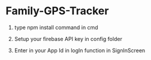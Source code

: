 # Family-GPS-Tracker

1) type npm install command in cmd

2) Setup your firebase API key in config folder

3) Enter in your App Id in logIn function in SignInScreen 

